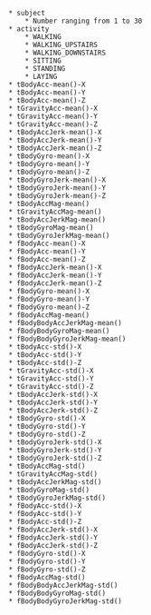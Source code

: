     * subject
        * Number ranging from 1 to 30
    * activity
        * WALKING
        * WALKING_UPSTAIRS
        * WALKING_DOWNSTAIRS
        * SITTING
        * STANDING
        * LAYING
    * tBodyAcc-mean()-X
    * tBodyAcc-mean()-Y 
    * tBodyAcc-mean()-Z
    * tGravityAcc-mean()-X
    * tGravityAcc-mean()-Y
    * tGravityAcc-mean()-Z 
    * tBodyAccJerk-mean()-X
    * tBodyAccJerk-mean()-Y
    * tBodyAccJerk-mean()-Z
    * tBodyGyro-mean()-X 
    * tBodyGyro-mean()-Y
    * tBodyGyro-mean()-Z
    * tBodyGyroJerk-mean()-X
    * tBodyGyroJerk-mean()-Y 
    * tBodyGyroJerk-mean()-Z
    * tBodyAccMag-mean()
    * tGravityAccMag-mean()
    * tBodyAccJerkMag-mean() 
    * tBodyGyroMag-mean()
    * tBodyGyroJerkMag-mean()
    * fBodyAcc-mean()-X
    * fBodyAcc-mean()-Y 
    * fBodyAcc-mean()-Z
    * fBodyAccJerk-mean()-X
    * fBodyAccJerk-mean()-Y
    * fBodyAccJerk-mean()-Z 
    * fBodyGyro-mean()-X
    * fBodyGyro-mean()-Y
    * fBodyGyro-mean()-Z
    * fBodyAccMag-mean() 
    * fBodyBodyAccJerkMag-mean()
    * fBodyBodyGyroMag-mean()
    * fBodyBodyGyroJerkMag-mean()
    * tBodyAcc-std()-X 
    * tBodyAcc-std()-Y
    * tBodyAcc-std()-Z
    * tGravityAcc-std()-X
    * tGravityAcc-std()-Y 
    * tGravityAcc-std()-Z
    * tBodyAccJerk-std()-X
    * tBodyAccJerk-std()-Y
    * tBodyAccJerk-std()-Z 
    * tBodyGyro-std()-X
    * tBodyGyro-std()-Y
    * tBodyGyro-std()-Z
    * tBodyGyroJerk-std()-X 
    * tBodyGyroJerk-std()-Y
    * tBodyGyroJerk-std()-Z
    * tBodyAccMag-std()
    * tGravityAccMag-std() 
    * tBodyAccJerkMag-std()
    * tBodyGyroMag-std()
    * tBodyGyroJerkMag-std()
    * fBodyAcc-std()-X 
    * fBodyAcc-std()-Y
    * fBodyAcc-std()-Z
    * fBodyAccJerk-std()-X
    * fBodyAccJerk-std()-Y 
    * fBodyAccJerk-std()-Z
    * fBodyGyro-std()-X
    * fBodyGyro-std()-Y
    * fBodyGyro-std()-Z 
    * fBodyAccMag-std()
    * fBodyBodyAccJerkMag-std()
    * fBodyBodyGyroMag-std()
    * fBodyBodyGyroJerkMag-std() 